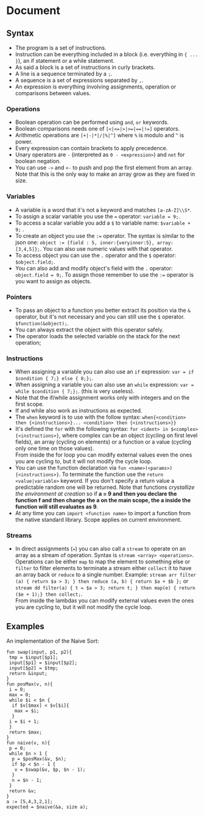 # Document

## Syntax

* The program is a set of instructions.
* Instruction can be everything included in a block (i.e. everything in `{ ... }`), an if statement or a while statement.
* As said a block is a set of instructions in curly brackets.
* A line is a sequence terminated by a `;`.
* A sequence is a set of expressions separated by `,`.
* An expression is everything involving assignments, operation or comparisons between values.

### Operations

* Boolean operation can be performed using `and`, `or` keywords.
* Boolean comparisons needs one of `[<|<=|>|>=|==|!=]` operators.
* Arithmetic operations are `[+|-|*|/|%|^]` where `%` is modulo and `^` is power.
* Every expression can contain brackets to apply precedence.
* Unary operators are `-` (interpreted as `0 - <expression>`) and `not` for boolean negation.
* You can use `->` and `<-` to push and pop the first element from an array. Note that this is the only way to make an array grow as they are fixed in size.

### Variables

* A variable is a word that it's not a keyword and matches `[a-zA-Z]\\S*`.
* To assign a scalar variable you use the `=` operator: `variable = 9;`.
* To access a scalar variable you add a `$` to variable name: `$variable + 9;` .
* To create an object you use the `:=` operator. The syntax is similar to the json one: `object := {field : 5, inner:{veryinner:5}, array:[3,4,5]};`. You can also use numeric values with that operator.
* To access object you can use the `.` operator and the `$` operator: `$object.field;`.
* You can also add and modify object's field with the `.` operator: `object.field = 9;`. To assign those remember to use the `:=` operator is you want to assign as objects.

### Pointers
* To pass an object to a function you better extract its position via the `&` operator, but it's not necessary and you can still use the `$` operator. `$function(&object);`.
* You can always extract the object with this operator safely.
* The operator loads the selected variable on the stack for the next operation;

### Instructions

* When assigning a variable you can also use an `if` expression: `var = if $condition { 7;} else { 8;};`.
* When assigning a variable you can also use an `while` expression: `var = while $condition { 7;};`. (this is very useless).
* Note that the if/while assignment works only with integers and on the first scope.
* If and while also work as instructions as expected.
* The `when` keyword is to use with the follow syntax: `when{<condition> then {<instructions>}... <condition> then {<instructions>}}`
* It's defined the `for` with the following syntax: `for <ident> in $<complex> {<instructions>}`, where complex can be an object (cycling on first level fields), an array (cycling on elements) or a function or a value (cycling only one time on those values).  
From inside the for loop you can modify external values even the ones you are cycling to, but it will not modify the cycle loop.
* You can use the function declaration via `fun <name>(<params>){<instructions>}`. To terminate the function use the `return <value|variable>` keyword. If you don't specify a return value a predictable random one will be returned. Note that functions _crystallize the environment at creation_ so if **a = 9 and then you declare the function f and then change the a on the main scope, the a inside the function will still evaluates as 9**.
* At any time you can `import <function name>` to import a function from the native standard library. Scope applies on current environment.

### Streams

* In direct assignments (`=`) you can also call a `stream` to operate on an array as a stream of operation. Syntax is `stream <array> <operations>`. Operations can be either `map` to map the element to something else or `filter` to filter elements to terminate a stream either `collect` it to have an array back or `reduce` to a single number. Example: `stream arr filter (a) { return $a > 3; } then reduce (a, b) { return $a + $b };` or `stream dd filter(a) { t = $a > 3; return t; } then map(e) { return ($e + 1);} then collect;`.  
From inside the lambdas you can modify external values even the ones you are cycling to, but it will not modify the cycle loop.

## Examples
An implementation of the Naive Sort:  
```
fun swap(input, p1, p2){
 tmp = $input[$p1];
 input[$p1] = $input[$p2];
 input[$p2] = $tmp;
 return &input;
}
fun posMax(v, n){
 i = 0;
 max = 0;
 while $i < $n {
  if $v[$max] < $v[$i]{
   max = $i;
  }
 i = $i + 1;
 }
 return $max;
}
fun naive(v, n){
 p = 0;
 while $n > 1 {
  p = $posMax(&v, $n);
  if $p < $n - 1 {
   v = $swap(&v, $p, $n - 1);
  }
  n = $n - 1;
 }
 return &v;
}
a := [5,4,3,2,1];
expected = $naive(&a, size a);
```
				